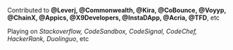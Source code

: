 
Contributed to **@Leverj, @Commonwealth, @Kira, @CoBounce, @Voyyp, @ChainX, @Appics, @X9Developers, @InstaDApp, @Acria, @TFD**, etc

Playing on *Stackoverflow, CodeSandbox, CodeSignal, CodeChef, HackerRank, Duolinguo*, etc
